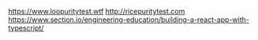 https://www.loopuritytest.wtf
http://ricepuritytest.com
https://www.section.io/engineering-education/building-a-react-app-with-typescript/
